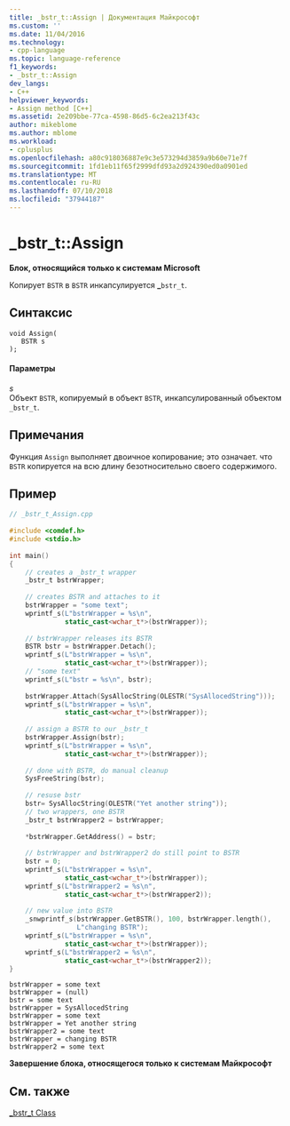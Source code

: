 ```yaml
---
title: _bstr_t::Assign | Документация Майкрософт
ms.custom: ''
ms.date: 11/04/2016
ms.technology:
- cpp-language
ms.topic: language-reference
f1_keywords:
- _bstr_t::Assign
dev_langs:
- C++
helpviewer_keywords:
- Assign method [C++]
ms.assetid: 2e209bbe-77ca-4598-86d5-6c2ea213f43c
author: mikeblome
ms.author: mblome
ms.workload:
- cplusplus
ms.openlocfilehash: a80c918036887e9c3e573294d3859a9b60e71e7f
ms.sourcegitcommit: 1fd1eb11f65f2999dfd93a2d924390ed0a0901ed
ms.translationtype: MT
ms.contentlocale: ru-RU
ms.lasthandoff: 07/10/2018
ms.locfileid: "37944187"
---
```

# <a name="bstrtassign"></a>_bstr_t::Assign
**Блок, относящийся только к системам Microsoft**  
  
 Копирует `BSTR` в `BSTR` инкапсулируется **_**`bstr_t`.  
  
## <a name="syntax"></a>Синтаксис  
  
```  
void Assign(  
   BSTR s  
);  
```  
  
#### <a name="parameters"></a>Параметры  
 *s*  
 Объект `BSTR`, копируемый в объект `BSTR`, инкапсулированный объектом `_bstr_t`.  
  
## <a name="remarks"></a>Примечания  
 Функция `Assign` выполняет двоичное копирование; это означает. что `BSTR` копируется на всю длину безотносительно своего содержимого.  
  
## <a name="example"></a>Пример  
  
```cpp 
// _bstr_t_Assign.cpp  
  
#include <comdef.h>  
#include <stdio.h>  
  
int main()  
{  
    // creates a _bstr_t wrapper  
    _bstr_t bstrWrapper;   
  
    // creates BSTR and attaches to it  
    bstrWrapper = "some text";  
    wprintf_s(L"bstrWrapper = %s\n",  
              static_cast<wchar_t*>(bstrWrapper));  
  
    // bstrWrapper releases its BSTR  
    BSTR bstr = bstrWrapper.Detach();  
    wprintf_s(L"bstrWrapper = %s\n",   
              static_cast<wchar_t*>(bstrWrapper));  
    // "some text"   
    wprintf_s(L"bstr = %s\n", bstr);  
  
    bstrWrapper.Attach(SysAllocString(OLESTR("SysAllocedString")));  
    wprintf_s(L"bstrWrapper = %s\n",   
              static_cast<wchar_t*>(bstrWrapper));  
  
    // assign a BSTR to our _bstr_t  
    bstrWrapper.Assign(bstr);  
    wprintf_s(L"bstrWrapper = %s\n",   
              static_cast<wchar_t*>(bstrWrapper));  
  
    // done with BSTR, do manual cleanup  
    SysFreeString(bstr);  
  
    // resuse bstr  
    bstr= SysAllocString(OLESTR("Yet another string"));  
    // two wrappers, one BSTR   
    _bstr_t bstrWrapper2 = bstrWrapper;     
  
    *bstrWrapper.GetAddress() = bstr;  
  
    // bstrWrapper and bstrWrapper2 do still point to BSTR  
    bstr = 0;     
    wprintf_s(L"bstrWrapper = %s\n",   
              static_cast<wchar_t*>(bstrWrapper));  
    wprintf_s(L"bstrWrapper2 = %s\n",   
              static_cast<wchar_t*>(bstrWrapper2));  
  
    // new value into BSTR  
    _snwprintf_s(bstrWrapper.GetBSTR(), 100, bstrWrapper.length(),  
                 L"changing BSTR");     
    wprintf_s(L"bstrWrapper = %s\n",   
              static_cast<wchar_t*>(bstrWrapper));  
    wprintf_s(L"bstrWrapper2 = %s\n",   
              static_cast<wchar_t*>(bstrWrapper2));  
}  
```  
  
```Output  
bstrWrapper = some text  
bstrWrapper = (null)  
bstr = some text  
bstrWrapper = SysAllocedString  
bstrWrapper = some text  
bstrWrapper = Yet another string  
bstrWrapper2 = some text  
bstrWrapper = changing BSTR  
bstrWrapper2 = some text  
```  
  
**Завершение блока, относящегося только к системам Майкрософт**  
  
## <a name="see-also"></a>См. также  
 [_bstr_t Class](../cpp/bstr-t-class.md)